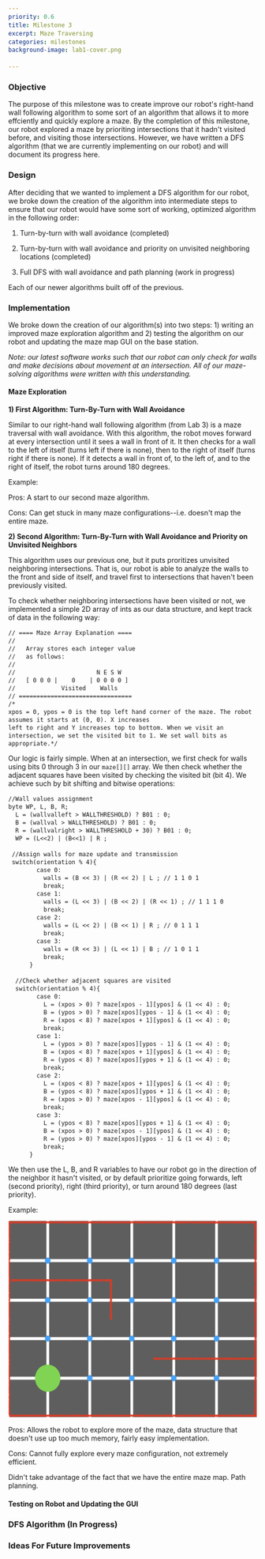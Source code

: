 ```yaml
---
priority: 0.6
title: Milestone 3
excerpt: Maze Traversing 
categories: milestones
background-image: lab1-cover.png

---
```


### Objective
The purpose of this milestone was to create improve our robot's right-hand wall following algorithm to some sort of an algorithm that allows it to more effciently and quickly explore a maze. By the completion of this milestone, our robot explored a maze by prioriting intersections that it hadn't visited before, and visiting those intersections. However, we have written a DFS algorithm (that we are currently implementing on our robot) and will document its progress here.

### Design
After deciding that we wanted to implement a DFS algorithm for our robot, we broke down the creation of the algorithm into intermediate steps to ensure that our robot would have some sort of working, optimized algorithm in the following order:

1) Turn-by-turn with wall avoidance (completed)

2) Turn-by-turn with wall avoidance and priority on unvisited neighboring locations (completed)

3) Full DFS with wall avoidance and path planning (work in progress)

Each of our newer algorithms built off of the previous.

### Implementation
We broke down the creation of our algorithm(s) into two steps: 1) writing an improved maze exploration algorithm and 2) testing the algorithm on our robot and updating the maze map GUI on the base station.

*Note: our latest software works such that our robot can only check for walls and make decisions about movement at an intersection. All of our maze-solving algorithms were written with this understanding.*

#### Maze Exploration

**1) First Algorithm: Turn-By-Turn with Wall Avoidance**

Similar to our right-hand wall following algorithm (from Lab 3) is a maze traversal with wall avoidance. With this algorithm, the robot moves forward at every intersection until it sees a wall in front of it. It then checks for a wall to the left of itself (turns left if there is none), then to the right of itself (turns right if there is none). If it detects a wall in front of, to the left of, and to the right of itself, the robot turns around 180 degrees.

Example:

Pros: A start to our second maze algorithm.

Cons: Can get stuck in many maze configurations--i.e. doesn't map the entire maze.


**2) Second Algorithm: Turn-By-Turn with Wall Avoidance and Priority on Unvisited Neighbors** 

This algorithm uses our previous one, but it puts proritizes unvisited neighboring intersections. That is, our robot is able to analyze the walls to the front and side of itself, and travel first to intersections that haven't been previously visited.

To check whether neighboring intersections have been visited or not, we implemented a simple 2D array of ints as our data structure, and kept track of data in the following way:

```
// ==== Maze Array Explanation ====
//
//   Array stores each integer value 
//   as follows:
//
//                       N E S W
//   [ 0 0 0 |    0    | 0 0 0 0 ] 
//             Visited    Walls
// ================================
/*
xpos = 0, ypos = 0 is the top left hand corner of the maze. The robot assumes it starts at (0, 0). X increases
left to right and Y increases top to bottom. When we visit an intersection, we set the visited bit to 1. We set wall bits as appropriate.*/
```

Our logic is fairly simple. When at an intersection, we first check for walls using bits 0 through 3 in our ```maze[][]``` array. We then check whether the adjacent squares have been visited by checking the visited bit (bit 4). We achieve such by bit shifting and bitwise operations:

```
//Wall values assignment
byte WP, L, B, R;
  L = (wallvalleft > WALLTHRESHOLD) ? B01 : 0;
  B = (wallval > WALLTHRESHOLD) ? B01 : 0;
  R = (wallvalright > WALLTHRESHOLD + 30) ? B01 : 0;
  WP = (L<<2) | (B<<1) | R ;
  
 //Assign walls for maze update and transmission
 switch(orientation % 4){
        case 0:
          walls = (B << 3) | (R << 2) | L ; // 1 1 0 1
          break;
        case 1:
          walls = (L << 3) | (B << 2) | (R << 1) ; // 1 1 1 0
          break;
        case 2:
          walls = (L << 2) | (B << 1) | R ; // 0 1 1 1
          break;
        case 3:
          walls = (R << 3) | (L << 1) | B ; // 1 0 1 1
          break;
      }
      
  //Check whether adjacent squares are visited
  switch(orientation % 4){
        case 0:
          L = (xpos > 0) ? maze[xpos - 1][ypos] & (1 << 4) : 0;
          B = (ypos > 0) ? maze[xpos][ypos - 1] & (1 << 4) : 0;
          R = (xpos < 8) ? maze[xpos + 1][ypos] & (1 << 4) : 0;
          break;
        case 1:
          L = (ypos > 0) ? maze[xpos][ypos - 1] & (1 << 4) : 0;
          B = (xpos < 8) ? maze[xpos + 1][ypos] & (1 << 4) : 0;
          R = (ypos < 8) ? maze[xpos][ypos + 1] & (1 << 4) : 0;
          break;
        case 2:
          L = (xpos < 8) ? maze[xpos + 1][ypos] & (1 << 4) : 0;
          B = (ypos < 8) ? maze[xpos][ypos + 1] & (1 << 4) : 0;
          R = (xpos > 0) ? maze[xpos - 1][ypos] & (1 << 4) : 0;
          break;
        case 3:
          L = (ypos < 8) ? maze[xpos][ypos + 1] & (1 << 4) : 0;
          B = (xpos > 0) ? maze[xpos - 1][ypos] & (1 << 4) : 0;
          R = (ypos > 0) ? maze[xpos][ypos - 1] & (1 << 4) : 0;
          break;
      }
```

We then use the L, B, and R variables to have our robot go in the direction of the neighbor it hasn't visited, or by default prioritize going forwards, left (second priority), right (third priority), or turn around 180 degrees (last priority).

Example:

<p align="center">
  <img src="/images/milestone3_unvisitedneighbors.gif" width="550px" height="397px"/><br/>
</p>

Pros: Allows the robot to explore more of the maze, data structure that doesn't use up too much memory, fairly easy implementation.

Cons: Cannot fully explore every maze configuration, not extremely efficient.

Didn't take advantage of the fact that we have the entire maze map. Path planning.

#### Testing on Robot and Updating the GUI

### DFS Algorithm (In Progress)

### Ideas For Future Improvements
